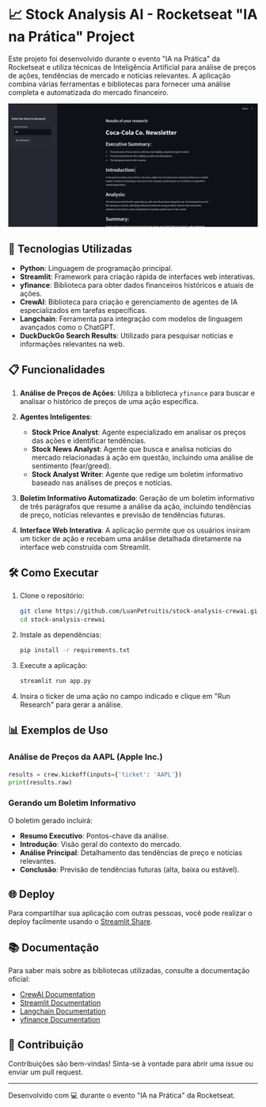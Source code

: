 
# 📈 Stock Analysis AI - Rocketseat "IA na Prática" Project

Este projeto foi desenvolvido durante o evento "IA na Prática" da Rocketseat e utiliza técnicas de Inteligência Artificial para análise de preços de ações, tendências de mercado e notícias relevantes. A aplicação combina várias ferramentas e bibliotecas para fornecer uma análise completa e automatizada do mercado financeiro.

![App Screenshot](./image.png)

## 🚀 Tecnologias Utilizadas

- **Python**: Linguagem de programação principal.
- **Streamlit**: Framework para criação rápida de interfaces web interativas.
- **yfinance**: Biblioteca para obter dados financeiros históricos e atuais de ações.
- **CrewAI**: Biblioteca para criação e gerenciamento de agentes de IA especializados em tarefas específicas.
- **Langchain**: Ferramenta para integração com modelos de linguagem avançados como o ChatGPT.
- **DuckDuckGo Search Results**: Utilizado para pesquisar notícias e informações relevantes na web.

## 📋 Funcionalidades

1. **Análise de Preços de Ações**: Utiliza a biblioteca `yfinance` para buscar e analisar o histórico de preços de uma ação específica.
   
2. **Agentes Inteligentes**:
   - **Stock Price Analyst**: Agente especializado em analisar os preços das ações e identificar tendências.
   - **Stock News Analyst**: Agente que busca e analisa notícias do mercado relacionadas à ação em questão, incluindo uma análise de sentimento (fear/greed).
   - **Stock Analyst Writer**: Agente que redige um boletim informativo baseado nas análises de preços e notícias.

3. **Boletim Informativo Automatizado**: Geração de um boletim informativo de três parágrafos que resume a análise da ação, incluindo tendências de preço, notícias relevantes e previsão de tendências futuras.

4. **Interface Web Interativa**: A aplicação permite que os usuários insiram um ticker de ação e recebam uma análise detalhada diretamente na interface web construída com Streamlit.

## 🛠️ Como Executar

1. Clone o repositório:
   ```bash
   git clone https://github.com/LuanPetruitis/stock-analysis-crewai.git
   cd stock-analysis-crewai
   ```

2. Instale as dependências:
   ```bash
   pip install -r requirements.txt
   ```

3. Execute a aplicação:
   ```bash
   streamlit run app.py
   ```

4. Insira o ticker de uma ação no campo indicado e clique em "Run Research" para gerar a análise.

## 📊 Exemplos de Uso

### Análise de Preços da AAPL (Apple Inc.)

```python
results = crew.kickoff(inputs={'ticket': 'AAPL'})
print(results.raw)
```

### Gerando um Boletim Informativo

O boletim gerado incluirá:

- **Resumo Executivo**: Pontos-chave da análise.
- **Introdução**: Visão geral do contexto do mercado.
- **Análise Principal**: Detalhamento das tendências de preço e notícias relevantes.
- **Conclusão**: Previsão de tendências futuras (alta, baixa ou estável).

## 🌐 Deploy

Para compartilhar sua aplicação com outras pessoas, você pode realizar o deploy facilmente usando o [Streamlit Share](https://share.streamlit.io/).

## 📚 Documentação

Para saber mais sobre as bibliotecas utilizadas, consulte a documentação oficial:
- [CrewAI Documentation](https://docs.crewai.com)
- [Streamlit Documentation](https://docs.streamlit.io)
- [Langchain Documentation](https://langchain.com)
- [yfinance Documentation](https://pypi.org/project/yfinance/)

## 🤝 Contribuição

Contribuições são bem-vindas! Sinta-se à vontade para abrir uma issue ou enviar um pull request.

---

Desenvolvido com 💻 durante o evento "IA na Prática" da Rocketseat.